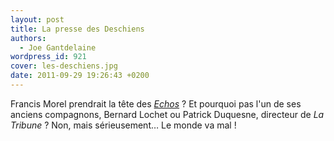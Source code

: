 ```yaml
---
layout: post
title: La presse des Deschiens
authors:
  - Joe Gantdelaine
wordpress_id: 921
cover: les-deschiens.jpg
date: 2011-09-29 19:26:43 +0200
---
```


Francis Morel prendrait la tête des
[_Echos_](http://www.lemonde.fr/actualite-medias/article/2011/09/29/francis-morel-devrait-remplacer-nicolas-beytout-a-la-tete-des-echos_1580130_3236.html#ens_id=1244166)
? Et pourquoi pas l'un de ses anciens compagnons, Bernard Lochet ou Patrick
Duquesne, directeur de _La Tribune_ ? Non, mais sérieusement… Le monde va mal !

